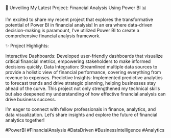 🌟 Unveiling My Latest Project: Financial Analysis Using Power BI 📊

I’m excited to share my recent project that explores the transformative potential of Power BI in financial analysis! In an era where data-driven decision-making is paramount, I’ve utilized Power BI to create a comprehensive financial analysis framework.

✨ Project Highlights:

Interactive Dashboards: Developed user-friendly dashboards that visualize critical financial metrics, empowering stakeholders to make informed decisions quickly.
Data Integration: Streamlined multiple data sources to provide a holistic view of financial performance, covering everything from revenue to expenses.
Predictive Insights: Implemented predictive analytics to forecast trends and drive strategic planning, helping businesses stay ahead of the curve.
This project not only strengthened my technical skills but also deepened my understanding of how effective financial analysis can drive business success.

I’m eager to connect with fellow professionals in finance, analytics, and data visualization. Let’s share insights and explore the future of financial analytics together!

#PowerBI #FinancialAnalysis #DataDriven #BusinessIntelligence #Analytics

